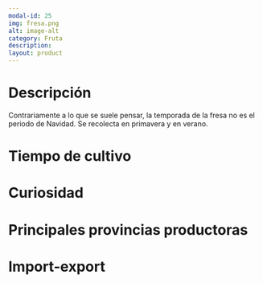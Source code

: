 ```yaml
---
modal-id: 25
img: fresa.png
alt: image-alt
category: Fruta
description:
layout: product
---
```


# Descripción
Contrariamente a lo que se suele pensar, la temporada de la fresa no es el periodo de Navidad. Se recolecta en primavera y en verano.

# Tiempo de cultivo

# Curiosidad

# Principales provincias productoras
<div class="chart"></div>

# Import-export
